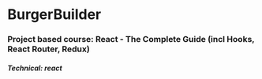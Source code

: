 # BurgerBuilder
### Project based course: React - The Complete Guide (incl Hooks, React Router, Redux)

##### Technical: react
